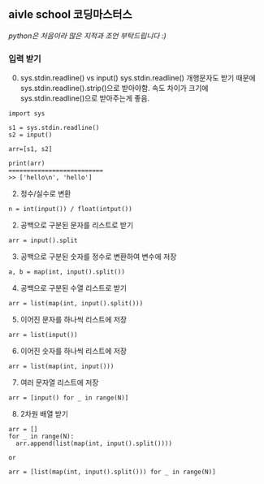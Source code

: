 ## aivle school 코딩마스터스


_python은 처음이라 많은 지적과 조언 부탁드립니다 :)_

### 입력 받기
0. sys.stdin.readline() vs input()
sys.stdin.readline() 개행문자도 받기 때문에 sys.stdin.readline().strip()으로 받아야함.
속도 차이가 크기에 sys.stdin.readline()으로 받아주는게 좋음.
```
import sys

s1 = sys.stdin.readline()
s2 = input()

arr=[s1, s2]

print(arr)
==========================
>> ['hello\n', 'hello']
```
2. 정수/실수로 변환
```
n = int(input()) / float(intput()) 
```
2. 공백으로 구분된 문자를 리스트로 받기
```
arr = input().split
```
3. 공백으로 구분된 숫자를 정수로 변환하여 변수에 저장
```
a, b = map(int, input().split())
```
4. 공백으로 구분된 수열 리스트로 받기
```
arr = list(map(int, input().split()))
```
5. 이어진 문자를 하나씩 리스트에 저장
```
arr = list(input())
```
6. 이어진 숫자를 하나씩 리스트에 저장
```
arr = list(map(int, input()))
```
7. 여러 문자열 리스트에 저장
```
arr = [input() for _ in range(N)]
```
8. 2차원 배열 받기
```
arr = []
for _ in range(N):
  arr.append(list(map(int, input().split())))

or

arr = [list(map(int, input().split())) for _ in range(N)]
```
